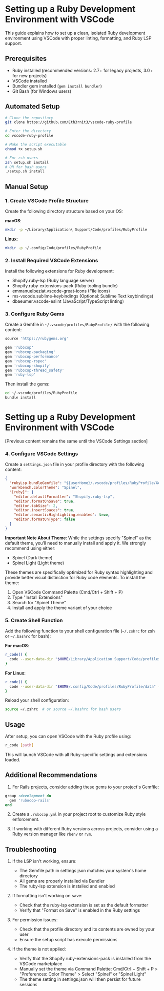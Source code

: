 # Setting up a Ruby Development Environment with VSCode

This guide explains how to set up a clean, isolated Ruby development environment using VSCode with proper linting, formatting, and Ruby LSP support.

## Prerequisites

- Ruby installed (recommended versions: 2.7+ for legacy projects, 3.0+ for new projects)
- VSCode installed
- Bundler gem installed (`gem install bundler`)
- Git Bash (for Windows users)

## Automated Setup

```bash
# Clone the repository
git clone https://github.com/Eth3rnit3/vscode-ruby-profile

# Enter the directory
cd vscode-ruby-profile

# Make the script executable
chmod +x setup.sh

# For zsh users
zsh setup.sh install
# OR for bash users
./setup.sh install
```

## Manual Setup

### 1. Create VSCode Profile Structure

Create the following directory structure based on your OS:

**macOS**:
```bash
mkdir -p ~/Library/Application\ Support/Code/profiles/RubyProfile
```

**Linux**:
```bash
mkdir -p ~/.config/Code/profiles/RubyProfile
```

### 2. Install Required VSCode Extensions

Install the following extensions for Ruby development:
- Shopify.ruby-lsp (Ruby language server)
- Shopify.ruby-extensions-pack (Ruby tooling bundle)
- emmanuelbeziat.vscode-great-icons (File icons)
- ms-vscode.sublime-keybindings (Optional: Sublime Text keybindings)
- dbaeumer.vscode-eslint (JavaScript/TypeScript linting)

### 3. Configure Ruby Gems

Create a Gemfile in `~/.vscode/profiles/RubyProfile/` with the following content:

```ruby
source 'https://rubygems.org'

gem 'rubocop'
gem 'rubocop-packaging'
gem 'rubocop-performance'
gem 'rubocop-rspec'
gem 'rubocop-shopify'
gem 'rubocop-thread_safety'
gem 'ruby-lsp'
```

Then install the gems:
```bash
cd ~/.vscode/profiles/RubyProfile
bundle install
```

# Setting up a Ruby Development Environment with VSCode

[Previous content remains the same until the VSCode Settings section]

### 4. Configure VSCode Settings

Create a `settings.json` file in your profile directory with the following content:

```json
{
  "rubyLsp.bundleGemfile": "${userHome}/.vscode/profiles/RubyProfile/Gemfile",
  "workbench.colorTheme": "Spinel",
  "[ruby]": {
    "editor.defaultFormatter": "Shopify.ruby-lsp",
    "editor.formatOnSave": true,
    "editor.tabSize": 2,
    "editor.insertSpaces": true,
    "editor.semanticHighlighting.enabled": true,
    "editor.formatOnType": false
  }
}
```

**Important Note About Theme**: 
While the settings specify "Spinel" as the default theme, you'll need to manually install and apply it. We strongly recommend using either:
- Spinel (Dark theme)
- Spinel Light (Light theme)

These themes are specifically optimized for Ruby syntax highlighting and provide better visual distinction for Ruby code elements. To install the theme:
1. Open VSCode Command Palette (Cmd/Ctrl + Shift + P)
2. Type "Install Extensions"
3. Search for "Spinel Theme"
4. Install and apply the theme variant of your choice

### 5. Create Shell Function

Add the following function to your shell configuration file (`~/.zshrc` for zsh or `~/.bashrc` for bash):

**For macOS**:
```bash
r_code() {
  code --user-data-dir "$HOME/Library/Application Support/Code/profiles/RubyProfile/data" --profile RubyProfile $@
}
```

**For Linux**:
```bash
r_code() {
  code --user-data-dir "$HOME/.config/Code/profiles/RubyProfile/data" --profile RubyProfile $@
}
```

Reload your shell configuration:
```bash
source ~/.zshrc  # or source ~/.bashrc for bash users
```

## Usage

After setup, you can open VSCode with the Ruby profile using:
```bash
r_code [path]
```

This will launch VSCode with all Ruby-specific settings and extensions loaded.

## Additional Recommendations

1. For Rails projects, consider adding these gems to your project's Gemfile:
```ruby
group :development do
  gem 'rubocop-rails'
end
```

2. Create a `.rubocop.yml` in your project root to customize Ruby style enforcement.

3. If working with different Ruby versions across projects, consider using a Ruby version manager like `rbenv` or `rvm`.

## Troubleshooting

1. If the LSP isn't working, ensure:
   - The Gemfile path in settings.json matches your system's home directory
   - All gems are properly installed via Bundler
   - The ruby-lsp extension is installed and enabled

2. If formatting isn't working on save:
   - Check that the ruby-lsp extension is set as the default formatter
   - Verify that "Format on Save" is enabled in the Ruby settings

3. For permission issues:
   - Check that the profile directory and its contents are owned by your user
   - Ensure the setup script has execute permissions

4. If the theme is not applied:
   - Verify that the Shopify.ruby-extensions-pack is installed from the VSCode marketplace
   - Manually set the theme via Command Palette: Cmd/Ctrl + Shift + P > "Preferences: Color Theme" > Select "Spinel" or "Spinel Light"
   - The theme setting in settings.json will then persist for future sessions